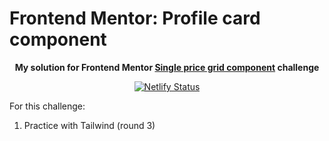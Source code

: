 # Frontend Mentor: Profile card component

<p align="center"><strong align="center">My solution for Frontend Mentor <a href="https://www.frontendmentor.io/challenges/single-price-grid-component-5ce41129d0ff452fec5abbbc">Single price grid component</a> challenge</strong></p>

<p align="center">
  <a href="https://app.netlify.com/sites/p1t1ch-fm-single-price-grid-component/deploys">
    <img
      src="https://api.netlify.com/api/v1/badges/ad026cd8-9174-4366-ab81-0c4e4a5f8701/deploy-status"
      alt="Netlify Status"
    />
  </a>
</p>

For this challenge:

1. Practice with Tailwind (round 3)

